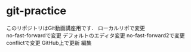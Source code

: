 # git-practice
このリポジトリはGit動画講座用です．
ローカルリポで変更  
no-fast-forwardで変更
デフォルトのエディタ変更
no-fast-forward2で変更
conflictで変更
GitHub上で更新 編集
